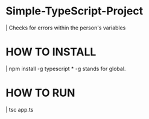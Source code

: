 # Simple-TypeScript-Project
| Checks for errors within the person's variables

# HOW TO INSTALL 
| npm install -g typescript * -g stands for global.

# HOW TO RUN 
| tsc app.ts
